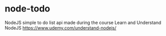 # node-todo

NodeJS simple to do list api made during the course Learn and Understand NodeJS https://www.udemy.com/understand-nodejs/ 
